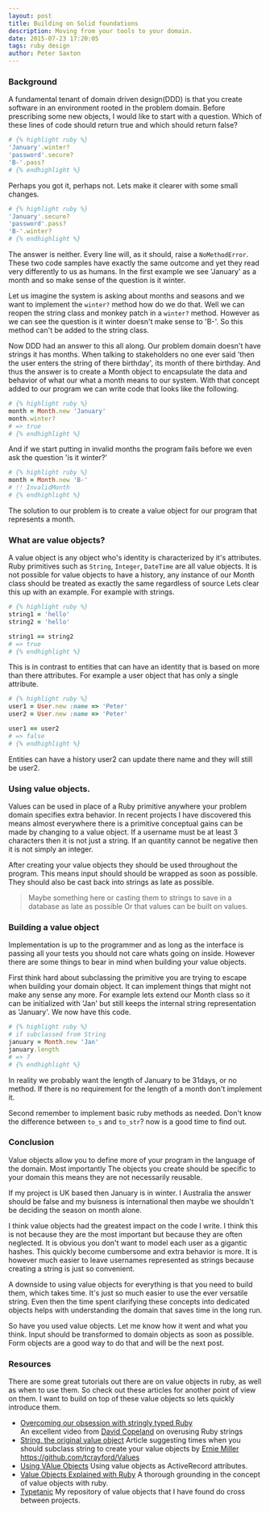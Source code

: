 ```yaml
---
layout: post
title: Building on Solid foundations
description: Moving from your tools to your domain.
date: 2015-07-23 17:20:05
tags: ruby design
author: Peter Saxton
---
```


### Background

A fundamental tenant of domain driven design(DDD) is that you create software in an environment rooted in the problem domain. Before prescribing some new objects, I would like to start with a question. Which of these lines of code should return true and which should return false?

```rb
# {% highlight ruby %}
'January'.winter?
'password'.secure?
'B-'.pass?
# {% endhighlight %}
```


Perhaps you got it, perhaps not. Lets make it clearer with some small changes.

```rb
# {% highlight ruby %}
'January'.secure?
'password'.pass?
'B-'.winter?
# {% endhighlight %}
```

The answer is neither. Every line will, as it should, raise a `NoMethodError`. These two code samples have exactly the same outcome and yet they read very differently to us as humans. In the first example we see 'January' as a month and so make sense of the question is it winter.

Let us imagine the system is asking about months and seasons and we want to implement the `winter?` method how do we do that. Well we can reopen the string class and monkey patch in a `winter?` method. However as we can see the question is it winter doesn't make sense to 'B-'. So this method can't be added to the string class.

Now DDD had an answer to this all along. Our problem domain doesn't have strings it has months. When talking to stakeholders no one ever said 'then the user enters the string of there birthday', its month of there birthday. And thus the answer is to create a Month object to encapsulate the data and behavior of what our what a month means to our system. With that concept added to our program we can write code that looks like the following.

```rb
# {% highlight ruby %}
month = Month.new 'January'
month.winter?
# => true
# {% endhighlight %}
```

And if we start putting in invalid months the program fails before we even ask the question 'is it winter?'

```rb
# {% highlight ruby %}
month = Month.new 'B-'
# !! InvalidMonth
# {% endhighlight %}
```

The solution to our problem is to create a value object for our program that represents a month.

### What are value objects?

A value object is any object who's identity is characterized by it's attributes. Ruby primitives such as `String`, `Integer`, `DateTime` are all value objects. It is not possible for value objects to have a history, any instance of our Month class should be treated as exactly the same regardless of source Lets clear this up with an example. For example with strings.

```rb
# {% highlight ruby %}
string1 = 'hello'
string2 = 'hello'

string1 == string2
# => true
# {% endhighlight %}
```

This is in contrast to entities that can have an identity that is based on more than there attributes. For example a user object that has only a single attribute.

```rb
# {% highlight ruby %}
user1 = User.new :name => 'Peter'
user2 = User.new :name => 'Peter'

user1 == user2
# => false
# {% endhighlight %}
```

Entities can have a history user2 can update there name and they will still be user2.

### Using value objects.
Values can be used in place of a Ruby primitive anywhere your problem domain specifies extra behavior. In recent projects I have discovered this means almost everywhere there is a primitive conceptual gains can be made by changing to a value object. If a username must be at least 3 characters then it is not just a string. If an quantity cannot be negative then it is not simply an integer.

After creating your value objects they should be used throughout the program. This means input should should be wrapped as soon as possible. They should also be cast back into strings as late as possible.

> Maybe something here or casting them to strings to save in a database as late as possible
> Or that values can be built on values.

### Building a value object
Implementation is up to the programmer and as long as the interface is passing all your tests you should not care whats going on inside. However there are some things to bear in mind when building your value objects.

First think hard about subclassing the primitive you are trying to escape when building your domain object. It can implement things that might not make any sense any more. For example lets extend our Month class so it can be initialized with 'Jan' but still keeps the internal string representation as 'January'. We now have this code.

```rb
# {% highlight ruby %}
# if subclassed from String
january = Month.new 'Jan'
january.length
# => 7
# {% endhighlight %}
```

In reality we probably want the length of January to be 31days, or no method. If there is no requirement for the length of a month don't implement it.

Second remember to implement basic ruby methods as needed. Don't know the difference between `to_s` and `to_str`? now is a good time to find out.

### Conclusion
Value objects allow you to define more of your program in the language of the domain. Most importantly The objects you create should be specific to your domain this means they are not necessarily reusable.

If my project is UK based then January is in winter. I Australia the answer should be false and my buisness is international then maybe we shouldn't be deciding the season on month alone.

I think value objects had the greatest impact on the code I write. I think this is not because they are the most important but because they are often neglected. It is obvious you don't want to model each user as a gigantic hashes. This quickly become cumbersome and extra behavior is more. It is however much easier to leave usernames represented as strings because creating a string is just so convenient.

A downside to using value objects for everything is that you need to build them, which takes time. It's just so much easier to use the ever versatile string. Even then the time spent clarifying these concepts into dedicated objects helps with understanding the domain that saves time in the long run.

So have you used value objects. Let me know how it went and what you think.
Input should be transformed to domain objects as soon as possible. Form objects are a good way to do that and will be the next post. 

### Resources

There are some great tutorials out there are on value objects in ruby, as well as when to use them. So check out these articles for another point of view on them. I want to build on top of these value objects so lets quickly introduce them.
- [Overcoming our obsession with stringly typed Ruby](https://www.youtube.com/watch?v=7Obobjq8g_U)  
  An excellent video from [David Copeland](https://twitter.com/davetron5000) on overusing Ruby strings
- [String, the original value object](http://erniemiller.org/2012/11/01/ruby-tidbit-string-the-original-value-object/)
  Article suggesting times when you should subclass string to create your value objects by [Ernie Miller](https://twitter.com/erniemiller)
https://github.com/tcrayford/Values
- [Using VAlue Objects](http://www.informit.com/articles/article.aspx?p=2220311&seqNum=11)
  Using value objects as ActiveRecord attributes.
- [Value Objects Explained with Ruby](http://www.sitepoint.com/value-objects-explained-with-ruby/)
  A thorough grounding in the concept of value objects with ruby.
- [Typetanic](https://github.com/CrowdHailer/typtanic)
  My repository of value objects that I have found do cross between projects.
